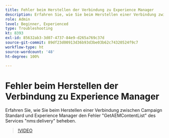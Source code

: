 ```yaml
---
title: Fehler beim Herstellen der Verbindung zu Experience Manager
description: Erfahren Sie, wie Sie beim Herstellen einer Verbindung zwischen Campaign Standard und Experience Manager den Fehler "GetAEMContentList" des Services "nms:delivery" beheben.
role: Admin
level: Beginner, Experienced
type: Troubleshooting
kt: 8393
exl-id: 85632ab3-3d07-4737-84e9-d265a769c37d
source-git-commit: 89df23d00913d36b93d3be03b62c74320524f9c7
workflow-type: ht
source-wordcount: '48'
ht-degree: 100%

---
```


# Fehler beim Herstellen der Verbindung zu Experience Manager

Erfahren Sie, wie Sie beim Herstellen einer Verbindung zwischen Campaign Standard und Experience Manager den Fehler &quot;GetAEMContentList&quot; des Services &quot;nms:delivery&quot; beheben.

>[!VIDEO](https://video.tv.adobe.com/v/335897?quality=12&learn=on)
